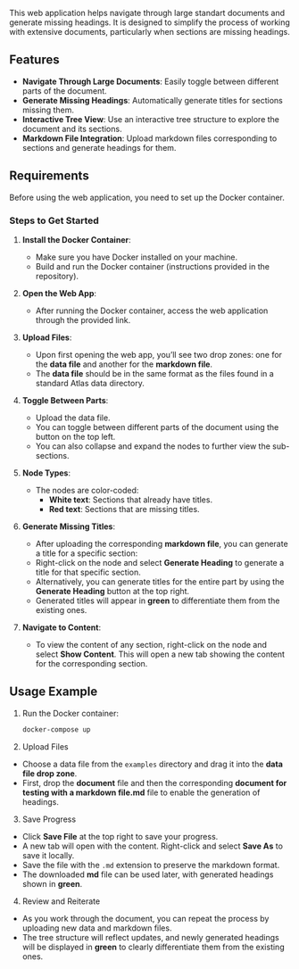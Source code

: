 This web application helps navigate through large standart documents and generate missing headings. It is designed to simplify the process of working with extensive documents, particularly when sections are missing headings.

## Features

- **Navigate Through Large Documents**: Easily toggle between different parts of the document.
- **Generate Missing Headings**: Automatically generate titles for sections missing them.
- **Interactive Tree View**: Use an interactive tree structure to explore the document and its sections.
- **Markdown File Integration**: Upload markdown files corresponding to sections and generate headings for them.

## Requirements

Before using the web application, you need to set up the Docker container.

### Steps to Get Started

1. **Install the Docker Container**:

   - Make sure you have Docker installed on your machine.
   - Build and run the Docker container (instructions provided in the repository).

2. **Open the Web App**:

   - After running the Docker container, access the web application through the provided link.

3. **Upload Files**:

   - Upon first opening the web app, you’ll see two drop zones: one for the **data file** and another for the **markdown file**.
   - The **data file** should be in the same format as the files found in a standard Atlas data directory.

4. **Toggle Between Parts**:

   - Upload the data file.
   - You can toggle between different parts of the document using the button on the top left.
   - You can also collapse and expand the nodes to further view the sub-sections.

5. **Node Types**:

   - The nodes are color-coded:
     - **White text**: Sections that already have titles.
     - **Red text**: Sections that are missing titles.

6. **Generate Missing Titles**:

   - After uploading the corresponding **markdown file**, you can generate a title for a specific section:
   - Right-click on the node and select **Generate Heading** to generate a title for that specific section.
   - Alternatively, you can generate titles for the entire part by using the **Generate Heading** button at the top right.
   - Generated titles will appear in **green** to differentiate them from the existing ones.

7. **Navigate to Content**:
   - To view the content of any section, right-click on the node and select **Show Content**. This will open a new tab showing the content for the corresponding section.

## Usage Example

1. Run the Docker container:

   ```bash
   docker-compose up
   ```
2. Upload Files

- Choose a data file from the `examples` directory and drag it into the **data file drop zone**.
- First, drop the **document** file and then the corresponding **document for testing with a markdown file.md** file to enable the generation of headings.

3. Save Progress
   
- Click **Save File** at the top right to save your progress.
- A new tab will open with the content. Right-click and select **Save As** to save it locally.
- Save the file with the `.md` extension to preserve the markdown format.
- The downloaded **md** file can be used later, with generated headings shown in **green**.

4. Review and Reiterate

- As you work through the document, you can repeat the process by uploading new data and markdown files.
- The tree structure will reflect updates, and newly generated headings will be displayed in **green** to clearly differentiate them from the existing ones.

